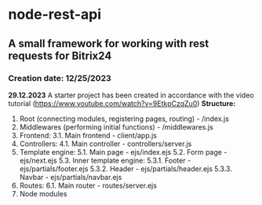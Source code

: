 # node-rest-api

## A small framework for working with rest requests for Bitrix24
### Creation date: 12/25/2023

**29.12.2023**
A starter project has been created in accordance with the video tutorial (https://www.youtube.com/watch?v=9EtkpCzqZu0)
**Structure:**
1. Root (connecting modules, registering pages, routing) - /index.js
2. Middlewares (performing initial functions) - /middlewares.js
3. Frontend:
  3.1. Main frontend - client/app.js
4. Controllers:
     4.1. Main controller - controllers/server.js
6. Template engine:
  5.1. Main page - ejs/index.ejs
  5.2. Form page - ejs/next.ejs
  5.3. Inner template engine:
    5.3.1. Footer - ejs/partials/footer.ejs
    5.3.2. Header - ejs/partials/header.ejs
    5.3.3. Navbar - ejs/partials/navbar.ejs
7. Routes:
  6.1. Main router - routes/server.ejs
8. Node modules
